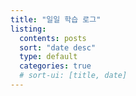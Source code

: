 ```yaml
---
title: "일일 학습 로그"
listing:
  contents: posts
  sort: "date desc"
  type: default
  categories: true
  # sort-ui: [title, date]
---
```

